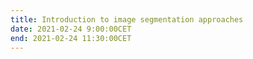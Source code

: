 ```yaml
---
title: Introduction to image segmentation approaches
date: 2021-02-24 9:00:00CET
end: 2021-02-24 11:30:00CET
---
```

